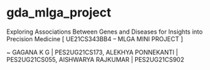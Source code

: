 # gda_mlga_project
Exploring Associations Between Genes and Diseases  for Insights into Precision Medicine  [ UE21CS343BB4 – MLGA MINI PROJECT ]

~ GAGANA K G            |  PES2UG21CS173,
ALEKHYA PONNEKANTI    |  PES2UG21CS055,
AISHWARYA RAJKUMAR    |  PES2UG21CS902






